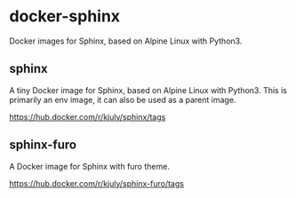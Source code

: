 # docker-sphinx
Docker images for Sphinx, based on Alpine Linux with Python3.

## sphinx

A tiny Docker image for Sphinx, based on Alpine Linux with Python3. This is primarily an env image, it can also be used as a parent image.

https://hub.docker.com/r/kjuly/sphinx/tags

## sphinx-furo

A Docker image for Sphinx with furo theme.

https://hub.docker.com/r/kjuly/sphinx-furo/tags
